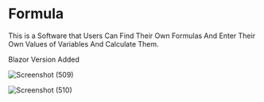 # Formula
This is a Software that Users Can Find Their Own Formulas And Enter Their Own Values of Variables And Calculate Them.

Blazor Version Added

![Screenshot (509)](https://github.com/Navid-Derakhshandeh/Formula/assets/111235264/9fbb52b0-b77a-40ee-9874-8653e3be3e8e)

![Screenshot (510)](https://github.com/Navid-Derakhshandeh/Formula/assets/111235264/c4d7946d-cdbd-4b26-b477-fcf6f7710a6b)


